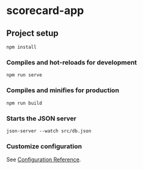 # scorecard-app

## Project setup
```
npm install
```

### Compiles and hot-reloads for development
```
npm run serve
```

### Compiles and minifies for production
```
npm run build
```

### Starts the JSON server
```
json-server --watch src/db.json
```

### Customize configuration
See [Configuration Reference](https://cli.vuejs.org/config/).

